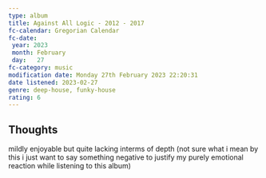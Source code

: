```yaml
---
type: album 
title: Against All Logic - 2012 - 2017
fc-calendar: Gregorian Calendar
fc-date: 
 year: 2023
 month: February
 day:   27
fc-category: music
modification date: Monday 27th February 2023 22:20:31
date listened: 2023-02-27
genre: deep-house, funky-house
rating: 6
---
```

## Thoughts

mildly enjoyable but quite lacking interms of depth (not sure what i mean by this i just want to say something negative to justify my purely emotional reaction while listening to this album)
